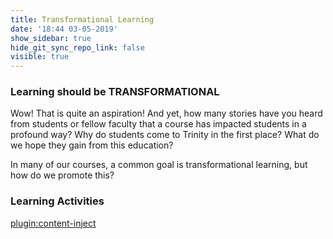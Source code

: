 ```yaml
---
title: Transformational Learning
date: '18:44 03-05-2019'
show_sidebar: true
hide_git_sync_repo_link: false
visible: true
---
```


### Learning should be TRANSFORMATIONAL
Wow! That is quite an aspiration!  And yet, how many stories have you heard from students or fellow faculty that a course has impacted students in a profound way?  Why do students come to Trinity in the first place?  What do we hope they gain from this education?  

In many of our courses, a common goal is transformational learning, but how do we promote this?

### Learning Activities
[plugin:content-inject](../../_1-7)
